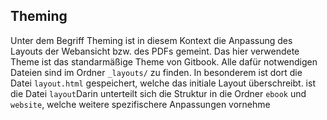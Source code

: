 ## Theming

Unter dem Begriff Theming ist in diesem Kontext die Anpassung des Layouts der Webansicht bzw. des PDFs gemeint. Das hier verwendete Theme ist das standarmäßige Theme von Gitbook. Alle dafür notwendigen Dateien sind im Ordner `_layouts/` zu finden. In besonderem ist dort die Datei `layout.html` gespeichert, welche das initiale Layout überschreibt.  ist die Datei  `layout`Darin unterteilt sich die Struktur in die Ordner `ebook` und `website`, welche weitere spezifischere Anpassungen vornehme
